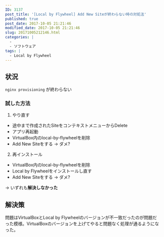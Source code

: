 ```yaml
---
ID: 3137
post_title: '[Local by Flywheel] Add New Siteが終わらない時の対処法'
published: true
post_date: 2017-10-05 21:21:46
modified_date: 2017-10-05 21:21:46
slug: 20171005212146.html
categories: |
  -
  - ソフトウェア
tags: |
  - Local by Flywheel
---
```

## 状況

`nginx provisioning` が終わらない

### 試した方法

1. やり直す
  * 途中まで作成されたSiteをコンテキストメニューからDelete
  * アプリ再起動
  * VirtualBox内のlocal-by-flywheelを削除
  * Add New Siteをする → ダメ?
2. 再インストール
  * VirtualBox内のlocal-by-flywheelを削除
  * Local by Flywheelをインストールし直す
  * Add New Siteをする → ダメ?

→ いずれも**解決しなかった**


## 解決策

問題はVirtualBoxとLocal by Flywheelのバージョンが不一致だったのが問題だった模様。VirtualBoxのバージョンを上げてやると問題なく処理が通るようになった。